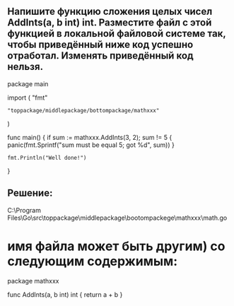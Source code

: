 ## Напишите функцию сложения целых чисел AddInts(a, b int) int. Разместите файл с этой функцией в локальной файловой системе так, чтобы приведённый ниже код успешно отработал. Изменять приведённый код нельзя.

package main

import (
    "fmt"

    "toppackage/middlepackage/bottompackage/mathxxx"
)

func main() {
    if sum := mathxxx.AddInts(3, 2); sum != 5 {
        panic(fmt.Sprintf("sum must be equal 5; got %d", sum))
    }

    fmt.Println("Well done!")
}


## Решение:
C:\Program Files\Go\src\toppackage\middlepackage\bootompackege\mathxxx\math.go
# имя файла может быть другим) со следующим содержимым:
package mathxxx

func AddInts(a, b int) int {
    return a + b
}